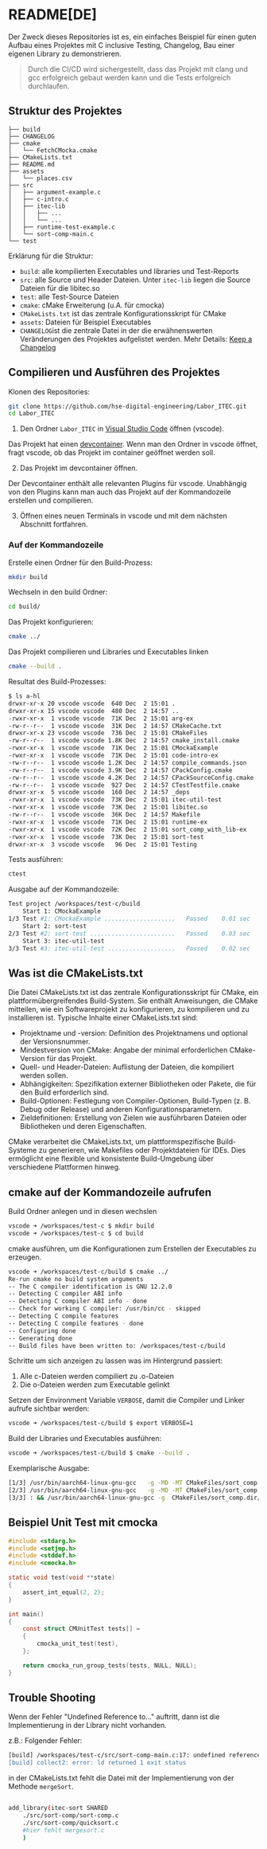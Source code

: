 # README[DE]

Der Zweck dieses Repositories ist es, ein einfaches Beispiel für einen guten Aufbau eines Projektes mit C inclusive Testing, Changelog, Bau einer eigenen Library zu demonstrieren.

> Durch die CI/CD wird sichergestellt, dass das Projekt mit clang und gcc erfolgreich gebaut werden kann und die Tests erfolgreich durchlaufen.

## Struktur des Projektes

```
├── build
├── CHANGELOG
├── cmake
│   └── FetchCMocka.cmake
├── CMakeLists.txt
├── README.md
├── assets
│   └── places.csv
├── src
│   ├── argument-example.c
│   ├── c-intro.c
│   ├── itec-lib
│   │   ├── ...
│   │   └── ...
│   ├── runtime-test-example.c
│   └── sort-comp-main.c
└── test
```

Erklärung für die Struktur:

- `build`: alle kompilierten Executables und libraries und Test-Reports
- `src`: alle Source und Header Dateien. Unter `itec-lib` liegen die Source Dateien für die libitec.so
- `test`: alle Test-Source Dateien
- `cmake`: cMake Erweiterung (u.A. für cmocka)
- `CMakeLists.txt` ist das zentrale Konfigurationsskript für CMake
- `assets`: Dateien für Beispiel Executables
- `CHANGELOG`ist die zentrale Datei in der die erwähnenswerten Veränderungen des Projektes aufgelistet werden. Mehr Details: [Keep a Changelog](https://keepachangelog.com/en/1.1.0/)

## Compilieren und Ausführen des Projektes

Klonen des Repositories:

```bash
git clone https://github.com/hse-digital-engineering/Labor_ITEC.git
cd Labor_ITEC
```

1. Den Ordner `Labor_ITEC` in [Visual Studio Code](https://code.visualstudio.com) öffnen (vscode).

Das Projekt hat einen [devcontainer](https://code.visualstudio.com/docs/devcontainers/containers). Wenn man den Ordner in vscode öffnet, fragt vscode, ob das Projekt im container geöffnet werden soll. 

2. Das Projekt im devcontainer öffnen. 

Der Devcontainer enthält alle relevanten Plugins für vscode. Unabhängig von den Plugins kann man auch das Projekt auf der Kommandozeile erstellen und compilieren.

3. Öffnen eines neuen Terminals in vscode und mit dem nächsten Abschnitt fortfahren.

### Auf der Kommandozeile

Erstelle einen Ordner für den Build-Prozess:

```bash
mkdir build
```

Wechseln in den build Ordner:

```bash
cd build/
```

Das Projekt konfigurieren:

```bash
cmake ../
```

Das Projekt compilieren und Libraries und Executables linken

```bash
cmake --build .
```

Resultat des Build-Prozesses: 

```bash
$ ls a-hl
drwxr-xr-x 20 vscode vscode  640 Dec  2 15:01 .
drwxr-xr-x 15 vscode vscode  480 Dec  2 14:57 ..
-rwxr-xr-x  1 vscode vscode  71K Dec  2 15:01 arg-ex
-rw-r--r--  1 vscode vscode  31K Dec  2 14:57 CMakeCache.txt
drwxr-xr-x 23 vscode vscode  736 Dec  2 15:01 CMakeFiles
-rw-r--r--  1 vscode vscode 1.8K Dec  2 14:57 cmake_install.cmake
-rwxr-xr-x  1 vscode vscode  71K Dec  2 15:01 CMockaExample
-rwxr-xr-x  1 vscode vscode  71K Dec  2 15:01 code-intro-ex
-rw-r--r--  1 vscode vscode 1.2K Dec  2 14:57 compile_commands.json
-rw-r--r--  1 vscode vscode 3.9K Dec  2 14:57 CPackConfig.cmake
-rw-r--r--  1 vscode vscode 4.2K Dec  2 14:57 CPackSourceConfig.cmake
-rw-r--r--  1 vscode vscode  927 Dec  2 14:57 CTestTestfile.cmake
drwxr-xr-x  5 vscode vscode  160 Dec  2 14:57 _deps
-rwxr-xr-x  1 vscode vscode  73K Dec  2 15:01 itec-util-test
-rwxr-xr-x  1 vscode vscode  73K Dec  2 15:01 libitec.so
-rw-r--r--  1 vscode vscode  36K Dec  2 14:57 Makefile
-rwxr-xr-x  1 vscode vscode  71K Dec  2 15:01 runtime-ex
-rwxr-xr-x  1 vscode vscode  72K Dec  2 15:01 sort_comp_with_lib-ex
-rwxr-xr-x  1 vscode vscode  73K Dec  2 15:01 sort-test
drwxr-xr-x  3 vscode vscode   96 Dec  2 15:01 Testing
```

Tests ausführen:

```bash
ctest
```

Ausgabe auf der Kommandozeile:

```bash
Test project /workspaces/test-c/build
    Start 1: CMockaExample
1/3 Test #1: CMockaExample ....................   Passed    0.01 sec
    Start 2: sort-test
2/3 Test #2: sort-test ........................   Passed    0.03 sec
    Start 3: itec-util-test
3/3 Test #3: itec-util-test ...................   Passed    0.02 sec
```


## Was ist die CMakeLists.txt

Die Datei CMakeLists.txt ist das zentrale Konfigurationsskript für CMake, ein plattformübergreifendes Build-System. Sie enthält Anweisungen, die CMake mitteilen, wie ein Softwareprojekt zu konfigurieren, zu kompilieren und zu installieren ist. Typische Inhalte einer CMakeLists.txt sind:

-	Projektname und -version: Definition des Projektnamens und optional der Versionsnummer.
-	Mindestversion von CMake: Angabe der minimal erforderlichen CMake-Version für das Projekt.
-	Quell- und Header-Dateien: Auflistung der Dateien, die kompiliert werden sollen.
-	Abhängigkeiten: Spezifikation externer Bibliotheken oder Pakete, die für den Build erforderlich sind.
-	Build-Optionen: Festlegung von Compiler-Optionen, Build-Typen (z. B. Debug oder Release) und anderen Konfigurationsparametern.
-	Zieldefinitionen: Erstellung von Zielen wie ausführbaren Dateien oder Bibliotheken und deren Eigenschaften.

CMake verarbeitet die CMakeLists.txt, um plattformspezifische Build-Systeme zu generieren, wie Makefiles oder Projektdateien für IDEs. Dies ermöglicht eine flexible und konsistente Build-Umgebung über verschiedene Plattformen hinweg.


## cmake auf der Kommandozeile aufrufen

Build Ordner anlegen und in diesen wechslen
```bash
vscode ➜ /workspaces/test-c $ mkdir build
vscode ➜ /workspaces/test-c $ cd build
```

cmake ausführen, um die Konfigurationen zum Erstellen der Executables zu erzeugen.

```bash
vscode ➜ /workspaces/test-c/build $ cmake ../
Re-run cmake no build system arguments
-- The C compiler identification is GNU 12.2.0
-- Detecting C compiler ABI info
-- Detecting C compiler ABI info - done
-- Check for working C compiler: /usr/bin/cc - skipped
-- Detecting C compile features
-- Detecting C compile features - done
-- Configuring done
-- Generating done
-- Build files have been written to: /workspaces/test-c/build
```

Schritte um sich anzeigen zu lassen was im Hintergrund passiert:

1. Alle c-Dateien werden compiliert zu .o-Dateien
2. Die o-Dateien werden zum Executable gelinkt

Setzen der Environment Variable `VERBOSE`, damit die Compiler und Linker aufrufe sichtbar werden:
```bash
vscode ➜ /workspaces/test-c/build $ export VERBOSE=1

```

Build der Libraries und Executables ausführen:

```bash
vscode ➜ /workspaces/test-c/build $ cmake --build .
```

Exemplarische Ausgabe:

```bash
[1/3] /usr/bin/aarch64-linux-gnu-gcc   -g -MD -MT CMakeFiles/sort_comp.dir/src/sort-comp-main.c.o -MF CMakeFiles/sort_comp.dir/src/sort-comp-main.c.o.d -o CMakeFiles/sort_comp.dir/src/sort-comp-main.c.o -c /workspaces/test-c/src/sort-comp-main.c
[2/3] /usr/bin/aarch64-linux-gnu-gcc   -g -MD -MT CMakeFiles/sort_comp.dir/src/sort-comp/sort-comp.c.o -MF CMakeFiles/sort_comp.dir/src/sort-comp/sort-comp.c.o.d -o CMakeFiles/sort_comp.dir/src/sort-comp/sort-comp.c.o -c /workspaces/test-c/src/sort-comp/sort-comp.c
[3/3] : && /usr/bin/aarch64-linux-gnu-gcc -g  CMakeFiles/sort_comp.dir/src/sort-comp/sort-comp.c.o CMakeFiles/sort_comp.dir/src/sort-comp-main.c.o -o sort_comp   && :
```

## Beispiel Unit Test mit cmocka

```c 
#include <stdarg.h>
#include <setjmp.h>
#include <stddef.h>
#include <cmocka.h>

static void test(void **state)
{
    assert_int_equal(2, 2);
}

int main()
{
    const struct CMUnitTest tests[] =
    {
        cmocka_unit_test(test),
    };

    return cmocka_run_group_tests(tests, NULL, NULL);
}
```


## Trouble Shooting

Wenn der Fehler "Undefined Reference to..." auftritt, dann ist die Implementierung in der Library nicht vorhanden.

z.B.: Folgender Fehler:

```bash
[build] /workspaces/test-c/src/sort-comp-main.c:17: undefined reference to `mergeSort'
[build] collect2: error: ld returned 1 exit status
```

in der CMakeLists.txt fehlt die Datei mit der Implementierung von der Methode `mergeSort`.

```bash

add_library(itec-sort SHARED 
    ./src/sort-comp/sort-comp.c
    ./src/sort-comp/quicksort.c
    #hier fehlt mergesort.c
    )

```

